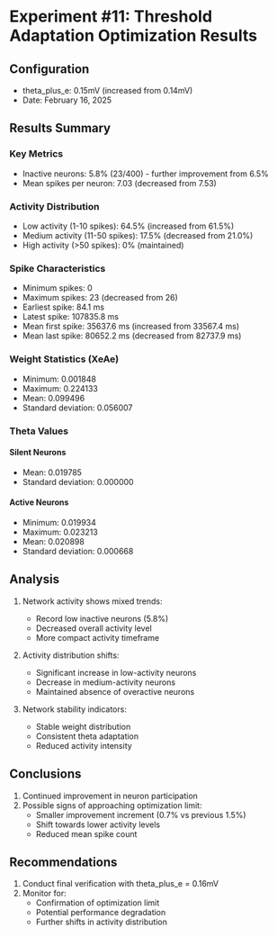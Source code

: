 # Experiment #11: Threshold Adaptation Optimization Results

## Configuration
- theta_plus_e: 0.15mV (increased from 0.14mV)
- Date: February 16, 2025

## Results Summary
### Key Metrics
- Inactive neurons: 5.8% (23/400) - further improvement from 6.5%
- Mean spikes per neuron: 7.03 (decreased from 7.53)

### Activity Distribution
- Low activity (1-10 spikes): 64.5% (increased from 61.5%)
- Medium activity (11-50 spikes): 17.5% (decreased from 21.0%)
- High activity (>50 spikes): 0% (maintained)

### Spike Characteristics
- Minimum spikes: 0
- Maximum spikes: 23 (decreased from 26)
- Earliest spike: 84.1 ms
- Latest spike: 107835.8 ms
- Mean first spike: 35637.6 ms (increased from 33567.4 ms)
- Mean last spike: 80652.2 ms (decreased from 82737.9 ms)

### Weight Statistics (XeAe)
- Minimum: 0.001848
- Maximum: 0.224133
- Mean: 0.099496
- Standard deviation: 0.056007

### Theta Values
#### Silent Neurons
- Mean: 0.019785
- Standard deviation: 0.000000

#### Active Neurons
- Minimum: 0.019934
- Maximum: 0.023213
- Mean: 0.020898
- Standard deviation: 0.000668

## Analysis
1. Network activity shows mixed trends:
   - Record low inactive neurons (5.8%)
   - Decreased overall activity level
   - More compact activity timeframe

2. Activity distribution shifts:
   - Significant increase in low-activity neurons
   - Decrease in medium-activity neurons
   - Maintained absence of overactive neurons

3. Network stability indicators:
   - Stable weight distribution
   - Consistent theta adaptation
   - Reduced activity intensity

## Conclusions
1. Continued improvement in neuron participation
2. Possible signs of approaching optimization limit:
   - Smaller improvement increment (0.7% vs previous 1.5%)
   - Shift towards lower activity levels
   - Reduced mean spike count

## Recommendations
1. Conduct final verification with theta_plus_e = 0.16mV
2. Monitor for:
   - Confirmation of optimization limit
   - Potential performance degradation
   - Further shifts in activity distribution